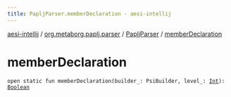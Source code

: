 ```yaml
---
title: PapljParser.memberDeclaration - aesi-intellij
---
```


[aesi-intellij](../../index.html) / [org.metaborg.paplj.parser](../index.html) / [PapljParser](index.html) / [memberDeclaration](.)

# memberDeclaration

`open static fun memberDeclaration(builder_: PsiBuilder, level_: `[`Int`](https://kotlinlang.org/api/latest/jvm/stdlib/kotlin/-int/index.html)`): `[`Boolean`](https://kotlinlang.org/api/latest/jvm/stdlib/kotlin/-boolean/index.html)